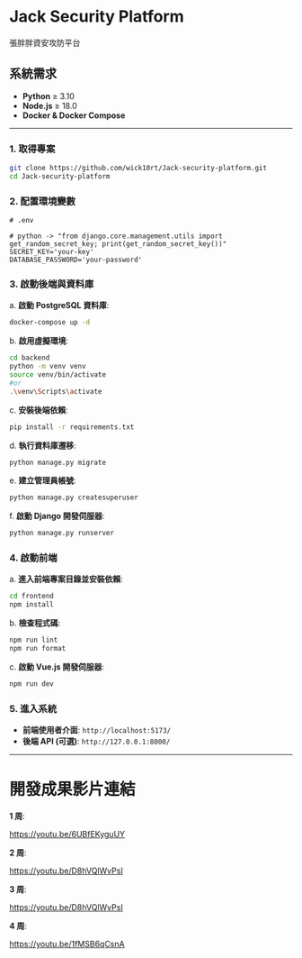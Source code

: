 # Jack Security Platform

張胖胖資安攻防平台

## 系統需求

- **Python** ≥ 3.10
- **Node.js** ≥ 18.0
- **Docker & Docker Compose**

---

### 1. 取得專案

```bash
git clone https://github.com/wick10rt/Jack-security-platform.git
cd Jack-security-platform
```

### 2. 配置環境變數

```dotenv
# .env

# python -> "from django.core.management.utils import get_random_secret_key; print(get_random_secret_key())"
SECRET_KEY='your-key'
DATABASE_PASSWORD='your-password'
```

### 3. 啟動後端與資料庫

a. **啟動 PostgreSQL 資料庫**:

```bash
docker-compose up -d
```

b. **啟用虛擬環境**:

```bash
cd backend
python -m venv venv
source venv/bin/activate
#or
.\venv\Scripts\activate
```

c. **安裝後端依賴**:

```bash
pip install -r requirements.txt
```

d. **執行資料庫遷移**:

```bash
python manage.py migrate
```

e. **建立管理員帳號**:

```bash
python manage.py createsuperuser
```

f. **啟動 Django 開發伺服器**:

```bash
python manage.py runserver
```

### 4. 啟動前端

a. **進入前端專案目錄並安裝依賴**:

```bash
cd frontend
npm install
```

b. **檢查程式碼**:

```bash
npm run lint
npm run format
```

c. **啟動 Vue.js 開發伺服器**:

```bash
npm run dev
```

### 5. 進入系統

- **前端使用者介面**: `http://localhost:5173/`
- **後端 API (可選)**: `http://127.0.0.1:8000/`

---

# 開發成果影片連結

**1 周**:

https://youtu.be/6UBfEKyguUY

**2 周**:

https://youtu.be/D8hVQlWvPsI

**3 周**:

https://youtu.be/D8hVQlWvPsI

**4 周**:

https://youtu.be/1fMSB6qCsnA
